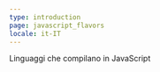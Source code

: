 ```yaml
---
type: introduction
page: javascript_flavors
locale: it-IT
---
```


Linguaggi che compilano in JavaScript
